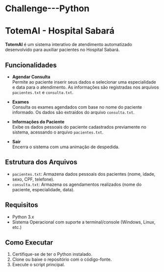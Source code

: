 # Challenge---Python
# TotemAI - Hospital Sabará

**TotemAI** é um sistema interativo de atendimento automatizado desenvolvido para auxiliar pacientes no Hospital Sabará.

## Funcionalidades

- **Agendar Consulta**  
  Permite ao paciente inserir seus dados e selecionar uma especialidade e data para o atendimento. As informações são registradas nos arquivos `pacientes.txt` e `consulta.txt`.

- **Exames**  
  Consulta os exames agendados com base no nome do paciente informado. Os dados são extraídos do arquivo `consulta.txt`.

- **Informações do Paciente**  
  Exibe os dados pessoais do paciente cadastrados previamente no sistema, acessando o arquivo `pacientes.txt`.

- **Sair**  
  Encerra o sistema com uma animação de despedida.

## Estrutura dos Arquivos

- `pacientes.txt`: Armazena dados pessoais dos pacientes (nome, idade, sexo, CPF, telefone).
- `consulta.txt`: Armazena os agendamentos realizados (nome do paciente, especialidade, data).

## Requisitos

- Python 3.x
- Sistema Operacional com suporte a terminal/console (Windows, Linux, etc.)

## Como Executar

1. Certifique-se de ter o Python instalado.
2. Clone ou baixe o repositório com o código-fonte.
3. Execute o script principal.
